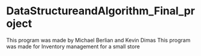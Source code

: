 # DataStructureandAlgorithm_Final_project
This program was made by Michael Berlian and Kevin Dimas
This program was made for Inventory management for a small store
